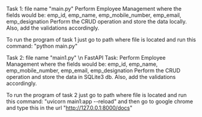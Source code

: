 Task 1: file name "main.py"
Perform Employee Management where the fields would be:
emp_id, emp_name, emp_mobile_number, emp_email, emp_designation
Perform the CRUD operation and store the data locally. Also, add the validations accordingly.

To run the program of task 1 just go to path where file is located and run this command: "python main.py"


Task 2: file name "main1.py" \n
FastAPI Task:
Perform Employee Management where the fields would be:
emp_id, emp_name, emp_mobile_number, emp_email, emp_designation
Perform the CRUD operation and store the data in SQLite3 db. Also, add the validations accordingly.

To run the program of task 2 just go to path where file is located and run this command: "uvicorn main1:app --reload" and then go to google chrome and type this in the url "http://127.0.0.1:8000/docs"
